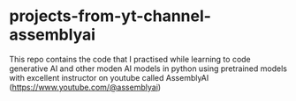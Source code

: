 # projects-from-yt-channel-assemblyai
This repo contains the code that I practised while learning to code generative AI and other moden AI models  in python using pretrained models with excellent instructor on youtube called AssemblyAI (https://www.youtube.com/@assemblyai)
